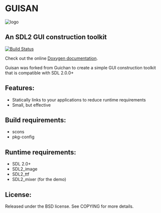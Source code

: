 # GUISAN

![logo](examples/guisan.png "GUISAN")

## An SDL2 GUI construction toolkit

[![Build Status](https://travis-ci.org/gbaudic/guisan.svg?branch=master)](https://travis-ci.org/gbaudic/guisan)

Check out the online [Doxygen documentation](https://codedocs.xyz/gbaudic/guisan).

Guisan was forked from Guichan to create a simple GUI construction toolkit that is compatible with SDL 2.0.0+

## Features:

* Statically links to your applications to reduce runtime requirements
* Small, but effective

## Build requirements:

* scons
* pkg-config

## Runtime requirements:

* SDL 2.0+
* SDL2_image
* SDL2_ttf
* SDL2_mixer (for the demo)

## License:

Released under the BSD license. See COPYING for more details. 
